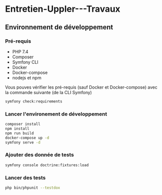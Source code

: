 # Entretien-Uppler---Travaux

## Environnement de développement

### Pré-requis

* PHP 7.4
* Composer
* Symfony CLI
* Docker
* Docker-compose
* nodejs et npm

Vous pouves vérifier les pré-requis (sauf Docker et Docker-compose) avec la commande suivante (de la CLI Symfony)

```bash
symfony check:requirements
```

### Lancer l'environement de développement

```bash
composer install
npm install
npm run build
docker-compose up -d
symfony serve -d
```

### Ajouter des donnée de tests

```bash
symfony console doctrine:fixtures:load
```

### Lancer des tests

```bash
php bin/phpunit --testdox
```
